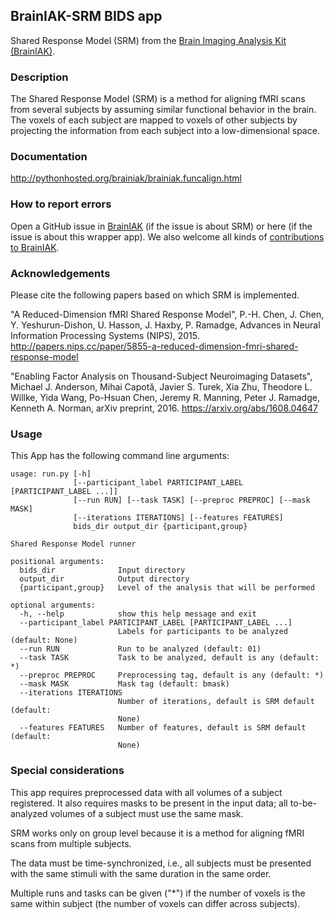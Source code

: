 ## BrainIAK-SRM BIDS app
Shared Response Model (SRM) from the [Brain Imaging Analysis Kit (BrainIAK)](https://github.com/IntelPNI/brainiak).

### Description
The Shared Response Model (SRM) is a method for aligning fMRI scans from several subjects by assuming
similar functional behavior in the brain. The voxels of each subject are mapped to voxels of other subjects
by projecting the information from each subject into a low-dimensional space.

### Documentation
http://pythonhosted.org/brainiak/brainiak.funcalign.html

### How to report errors
Open a GitHub issue in [BrainIAK](https://github.com/IntelPNI/brainiak) (if the issue is about SRM) or here (if the issue is about this wrapper app).
We also welcome all kinds of [contributions to BrainIAK](https://github.com/IntelPNI/brainiak/blob/master/CONTRIBUTING.rst).

### Acknowledgements
Please cite the following papers based on which SRM is implemented.

"A Reduced-Dimension fMRI Shared Response Model", P.-H. Chen, J. Chen, Y. Yeshurun-Dishon, U. Hasson, J. Haxby, P. Ramadge, Advances in Neural Information Processing Systems (NIPS), 2015.
http://papers.nips.cc/paper/5855-a-reduced-dimension-fmri-shared-response-model

"Enabling Factor Analysis on Thousand-Subject Neuroimaging Datasets", Michael J. Anderson, Mihai Capotă, Javier S. Turek, Xia Zhu, Theodore L.  Willke, Yida Wang, Po-Hsuan Chen, Jeremy R. Manning, Peter J. Ramadge, Kenneth A. Norman, arXiv preprint, 2016.
https://arxiv.org/abs/1608.04647

### Usage
This App has the following command line arguments:

    usage: run.py [-h]
                  [--participant_label PARTICIPANT_LABEL [PARTICIPANT_LABEL ...]]
                  [--run RUN] [--task TASK] [--preproc PREPROC] [--mask MASK]
                  [--iterations ITERATIONS] [--features FEATURES]
                  bids_dir output_dir {participant,group}
    
    Shared Response Model runner
    
    positional arguments:
      bids_dir              Input directory
      output_dir            Output directory
      {participant,group}   Level of the analysis that will be performed
    
    optional arguments:
      -h, --help            show this help message and exit
      --participant_label PARTICIPANT_LABEL [PARTICIPANT_LABEL ...]
                            Labels for participants to be analyzed (default: None)
      --run RUN             Run to be analyzed (default: 01)
      --task TASK           Task to be analyzed, default is any (default: *)
      --preproc PREPROC     Preprocessing tag, default is any (default: *)
      --mask MASK           Mask tag (default: bmask)
      --iterations ITERATIONS
                            Number of iterations, default is SRM default (default:
                            None)
      --features FEATURES   Number of features, default is SRM default (default:
                            None)


### Special considerations
This app requires preprocessed data with all volumes of a subject registered.
It also requires masks to be present in the input data; all to-be-analyzed
volumes of a subject must use the same mask.

SRM works only on group level because it is a method for aligning fMRI scans from multiple subjects.

The data must be time-synchronized, i.e., all subjects must be presented with the same stimuli with the same duration in the same order.

Multiple runs and tasks can be given ("\*") if the number of voxels is the same within subject (the number of voxels can differ across subjects).
